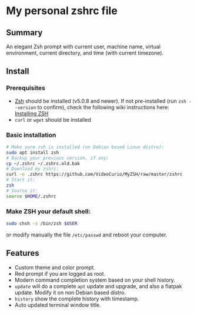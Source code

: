 # My personal zshrc file

## Summary

An elegant Zsh prompt with current user, machine name, virtual environment, current directory, and time (with current timezone).

## Install

### Prerequisites

- [Zsh](https://www.zsh.org) should be installed (v5.0.8 and newer). If not pre-installed (run `zsh --version` to confirm), check the following wiki instructions here: [Installing ZSH](https://github.com/ohmyzsh/ohmyzsh/wiki/Installing-ZSH)
- `curl` or `wget` should be installed

### Basic installation
```bash
# Make sure zsh is installed (on Debian based Linux distro):
sudo apt install zsh
# Backup your previous version, if any:
cp ~/.zshrc ~/.zshrc.old.bak
# Download my zshrc:
curl -o .zshrc https://github.com/VideoCurio/MyZSH/raw/master/zshrc
# Start it:
zsh
# Source it:
source $HOME/.zshrc
```

### Make ZSH your default shell:
```bash
sudo chsh -s /bin/zsh $USER
```
or modify manually the file `/etc/passwd` and reboot your computer.

## Features

- Custom theme and color prompt.
- Red prompt if you are logged as root.
- Modern command completion system based on your shell history. 
- `update` will do a complete `apt` update and upgrade, and also a flatpak update. Modify it on non Debian based distro.
- `history` show the complete history with timestamp.
- Auto updated terminal window title.
